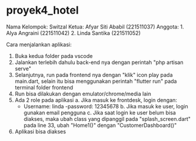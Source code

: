 # proyek4_hotel

Nama Kelompok: Switzal
Ketua: Afyar Siti Ababil (221511037)
Anggota: 1. Alya Angraini (221511042)
         2. Linda Santika (221511052)

Cara menjalankan aplikasi:
1. Buka kedua folder pada vscode
2. Jalankan terlebih dahulu back-end nya dengan perintah "php artisan serve"
3. Selanjutnya, run pada frontend nya dengan "klik" icon play pada main.dart, selain itu bisa menggunakan perintah "flutter run" pada terminal folder frontend
4. Run bisa dilakukan dengan emulator/chrome/media lain
5. Ada 2 role pada aplikasi
   a. Jika masuk ke frontdesk, login dengan:
      - Username: linda
      -password: 12345678
   b. Jika masuk ke user, login gunakan email pengguna
   c. Jika saat login ke user belum bisa diakses, maka ubah class yang dipanggil pada "splash_screen.dart" pada line 33, ubah "Home1()" dengan "CustomerDashboard()"
6. Aplikasi bisa diakses
